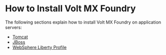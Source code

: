                             

How to Install Volt MX Foundry
=============================

The following sections explain how to install Volt MX Foundry on application servers:

*   [Tomcat](Installing_Foundry_Components_Tomcat.md)
*   [JBoss](Installing_Foundry_Components_JBoss.md)
*   [WebSphere Liberty Profile](Foundry_in_WebSphere_Liberty.md)
